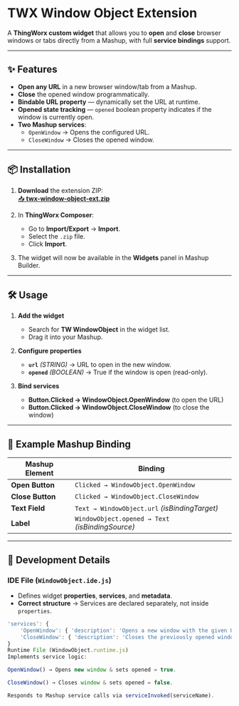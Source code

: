 # **TWX Window Object Extension**

A **ThingWorx custom widget** that allows you to **open** and **close** browser windows or tabs directly from a Mashup, with full **service bindings** support.

---

## **✨ Features**
- **Open any URL** in a new browser window/tab from a Mashup.  
- **Close** the opened window programmatically.  
- **Bindable URL property** — dynamically set the URL at runtime.  
- **Opened state tracking** — `opened` boolean property indicates if the window is currently open.  
- **Two Mashup services**:
  - `OpenWindow` → Opens the configured URL.
  - `CloseWindow` → Closes the opened window.  

---

## **📦 Installation**
1. **Download** the extension ZIP:  
   [📥 **twx-window-object-ext.zip**](https://github.com/Jamal8548/twx-window-object-ext/twx-window-object-ext.zip)  

2. In **ThingWorx Composer**:
   - Go to **Import/Export** → **Import**.
   - Select the `.zip` file.
   - Click **Import**.

3. The widget will now be available in the **Widgets** panel in Mashup Builder.

---

## **🛠 Usage**
1. **Add the widget**  
   - Search for **TW WindowObject** in the widget list.  
   - Drag it into your Mashup.  

2. **Configure properties**  
   - **`url`** *(STRING)* → URL to open in the new window.  
   - **`opened`** *(BOOLEAN)* → True if the window is open (read-only).  

3. **Bind services**  
   - **Button.Clicked → WindowObject.OpenWindow** (to open the URL)  
   - **Button.Clicked → WindowObject.CloseWindow** (to close the window)  

---

## **🔗 Example Mashup Binding**

| **Mashup Element** | **Binding** |
|--------------------|-------------|
| **Open Button**    | `Clicked → WindowObject.OpenWindow` |
| **Close Button**   | `Clicked → WindowObject.CloseWindow` |
| **Text Field**     | `Text → WindowObject.url` *(isBindingTarget)* |
| **Label**          | `WindowObject.opened → Text` *(isBindingSource)* |

---

## **📂 Development Details**

### **IDE File (`WindowObject.ide.js`)**
- Defines widget **properties**, **services**, and **metadata**.  
- **Correct structure** → Services are declared separately, not inside `properties`.  

```javascript
'services': {
    'OpenWindow': { 'description': 'Opens a new window with the given URL' },
    'CloseWindow': { 'description': 'Closes the previously opened window' }
}
Runtime File (WindowObject.runtime.js)
Implements service logic:

OpenWindow() → Opens new window & sets opened = true.

CloseWindow() → Closes window & sets opened = false.

Responds to Mashup service calls via serviceInvoked(serviceName).
